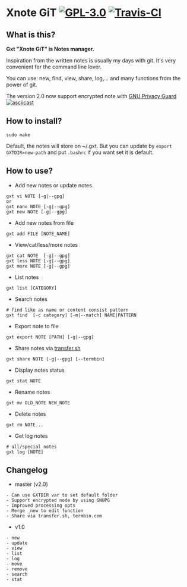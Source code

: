 # Xnote GiT [![GPL-3.0](https://img.shields.io/:license-GPL--3.0-blue.svg)](https://opensource.org/licenses/GPL-3.0) [![Travis-CI](https://travis-ci.org/TxGVNN/gxt.svg?branch=master)](https://travis-ci.org/TxGVNN/gxt)
## What is this?
**Gxt "Xnote GiT" is Notes manager.**

Inspiration from the written notes is usually my days with git. It's very convenient for the command line lover.

You can use: new, find, view, share, log,... and many functions from the power of git.

The version 2.0 now support encrypted note with [GNU Privacy Guard](https://www.gnupg.org)
[![asciicast](https://asciinema.org/a/4hovdgyvsja9104o0dlx0cjsb.png)](https://asciinema.org/a/4hovdgyvsja9104o0dlx0cjsb)

## How to install?

```
sudo make
```
Default, the notes will store on ~/.gxt. But you can update by `export GXTDIR=new-path` and put `.bashrc` if you want set it is default.

## How to use?

- Add new notes or update notes
```
gxt vi NOTE [-g|--gpg]
or
gxt nano NOTE [-g|--gpg]
gxt new NOTE [-g|--gpg]
```

- Add new notes from file
```
gxt add FILE [NOTE_NAME]
```

- View/cat/less/more notes
```
gxt cat NOTE  [-g|--gpg]
gxt less NOTE [-g|--gpg]
gxt more NOTE [-g|--gpg]
```

- List notes
```
gxt list [CATEGORY]
```

- Search notes
```
# find like as name or content consist pattern
gxt find  [-c category] [-m|--match] NAME|PATTERN
```

- Export note to file
```
gxt export NOTE [PATH] [-g|--gpg]
```

- Share notes via [transfer.sh](transfer.sh)
```
gxt share NOTE [-g|--gpg] [--termbin]
```

- Display notes status
```
gxt stat NOTE
```

- Rename notes
```
gxt mv OLD_NOTE NEW_NOTE
```

- Delete notes
```
gxt rm NOTE...
```

- Get log notes
```
# all/special notes
gxt log [NOTE]
```

## Changelog
- master (v2.0)
```
- Can use GXTDIR var to set default folder
- Support encrypted node by using GNUPG
- Improved processing opts
- Merge _new to edit function
- Share via transfer.sh, termbin.com
```

- v1.0
```
- new
- update
- view
- list
- log
- move
- remove
- search
- stat
```
